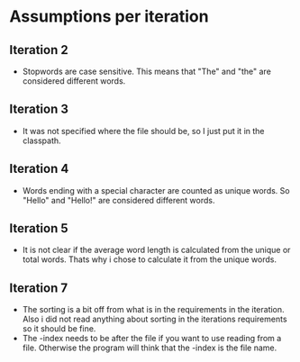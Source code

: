 # Assumptions per iteration

## Iteration 2
- Stopwords are case sensitive. This means that "The" and "the" are considered different words.

## Iteration 3
- It was not specified where the file should be, so I just put it in the classpath.

## Iteration 4
- Words ending with a special character are counted as unique words. So "Hello" and "Hello!" are considered different words.

## Iteration 5
- It is not clear if the average word length is calculated from the unique or total words. Thats why i chose to calculate it from the unique words.

## Iteration 7
- The sorting is a bit off from what is in the requirements in the iteration. Also i did not read anything about sorting in the iterations requirements so it should be fine.
- The -index needs to be after the file if you want to use reading from a file. Otherwise the program will think that the -index is the file name.